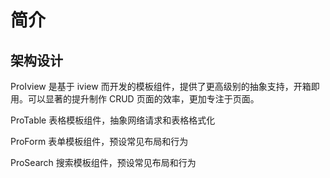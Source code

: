 # 简介

## 架构设计
ProIview 是基于 iview 而开发的模板组件，提供了更高级别的抽象支持，开箱即用。可以显著的提升制作 CRUD 页面的效率，更加专注于页面。


ProTable 表格模板组件，抽象网络请求和表格格式化

ProForm 表单模板组件，预设常见布局和行为

ProSearch 搜索模板组件，预设常见布局和行为